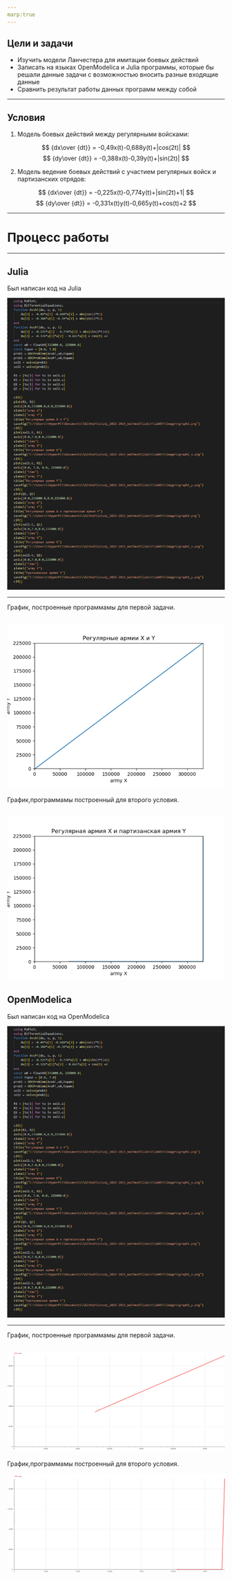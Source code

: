 ```yaml
---
marp:true
---
```

## Цели и задачи

- Изучить модели Ланчестера для имитации боевых действий
- Записать на языках OpenModelica и Julia программы, которые бы решали данные задачи с возможностью вносить разные входящие данные
- Сравнить результат работы данных программ между собой

---

## Условия

1. Модель боевых действий между регулярными войсками:

$$ {dx\over {dt}} = -0,49x(t)-0,688y(t)+|cos(2t)| $$
$$ {dy\over {dt}} = -0,388x(t)-0,39y(t)+|sin(2t)| $$

2. Модель ведение боевых действий с участием регулярных войск и партизанских отрядов:

$$ {dx\over {dt}} = -0,225x(t)-0,774y(t)+|sin(2t)+1| $$
$$ {dy\over {dt}} = -0,331x(t)y(t)-0,665y(t)+cos(t)+2 $$

---

# Процесс работы

---

## Julia 

Был написан код на Julia 

![Код программы](./image/Screenshot_1.png)

---
График, построенные программамы для первой задачи.

![Результат работы на Julia](./image/graph1.png) 
---
График,программамы построенный для второго условия.

![Результат работы на Julia](./image/graph2.png) 
---
## OpenModelica 

Был написан код на OpenModelica

![Код программы](./image/Screenshot_1.png)

---
График, построенные программамы для первой задачи.

![Результат работы на OpenModelica](./image/photo_2023-02-25_03-50-10.jpg) 
---
График,программамы построенный для второго условия.

![Результат работы на OpenModelica](./image/photo_2023-02-25_03-49-38.jpg) 


